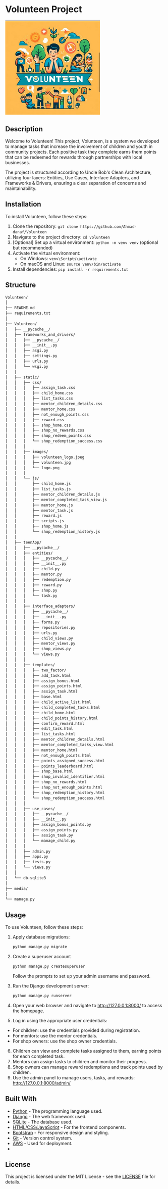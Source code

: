 # Volunteen Project
<img src="Volunteen/Volunteen/static/images/logo.png" alt="Volunteen Logo" width="300"/>

## Description
Welcome to Volunteen! This project, Volunteen, is a system we developed to manage tasks that increase the involvement of children and youth in community projects. Each positive task they complete earns them points that can be redeemed for rewards through partnerships with local businesses.

The project is structured according to Uncle Bob's Clean Architecture, utilizing four layers: Entities, Use Cases, Interface Adapters, and Frameworks & Drivers, ensuring a clear separation of concerns and maintainability.

## Installation
To install Volunteen, follow these steps:

1. Clone the repository: `git clone https://github.com/Ahmad-danaf/Volunteen`
2. Navigate to the project directory: `cd volunteen`
3. [Optional] Set up a virtual environment: `python -m venv venv` (optional but recommended)
4. Activate the virtual environment:
   - On Windows: `venv\Scripts\activate`
   - On macOS and Linux: `source venv/bin/activate`
5. Install dependencies: `pip install -r requirements.txt`
   
## Structure
   ```bash
Volunteen/
│
├── README.md
├── requirements.txt
│
├── Volunteen/
│   ├── __pycache__/
│   ├── frameworks_and_drivers/
│   │   ├── __pycache__/
│   │   ├── __init__.py
│   │   ├── asgi.py
│   │   ├── settings.py
│   │   ├── urls.py
│   │   └── wsgi.py
│   │
│   ├── static/
│   │   ├── css/
│   │   │   ├── assign_task.css
│   │   │   ├── child_home.css
│   │   │   ├── list_tasks.css
│   │   │   ├── mentor_children_details.css
│   │   │   ├── mentor_home.css
│   │   │   ├── not_enough_points.css
│   │   │   ├── reward.css
│   │   │   ├── shop_home.css
│   │   │   ├── shop_no_rewards.css
│   │   │   ├── shop_redeem_points.css
│   │   │   └── shop_redemption_success.css
│   │   │
│   │   ├── images/
│   │   │   ├── volunteen_logo.jpeg
│   │   │   ├── volunteen.jpg
│   │   │   └── logo.png
│   │   │
│   │   └── js/
│   │       ├── child_home.js
│   │       ├── list_tasks.js
│   │       ├── mentor_children_details.js
│   │       ├── mentor_completed_task_view.js
│   │       ├── mentor_home.js
│   │       ├── mentor_task.js
│   │       ├── reward.js
│   │       ├── scripts.js
│   │       ├── shop_home.js
│   │       └── shop_redemption_history.js
│   │
│   ├── teenApp/
│   │   ├── __pycache__/
│   │   ├── entities/
│   │   │   ├── __pycache__/
│   │   │   ├── __init__.py
│   │   │   ├── child.py
│   │   │   ├── mentor.py
│   │   │   ├── redemption.py
│   │   │   ├── reward.py
│   │   │   ├── shop.py
│   │   │   └── task.py
│   │   │
│   │   ├── interface_adapters/
│   │   │   ├── __pycache__/
│   │   │   ├── __init__.py
│   │   │   ├── forms.py
│   │   │   ├── repositories.py
│   │   │   ├── urls.py
│   │   │   ├── child_views.py
│   │   │   ├── mentor_views.py
│   │   │   ├── shop_views.py
│   │   │   └── views.py
│   │   │
│   │   ├── templates/
│   │   │   ├── two_factor/
│   │   │   ├── add_task.html
│   │   │   ├── assign_bonus.html
│   │   │   ├── assign_points.html
│   │   │   ├── assign_task.html
│   │   │   ├── base.html
│   │   │   ├── child_active_list.html
│   │   │   ├── child_completed_tasks.html
│   │   │   ├── child_home.html
│   │   │   ├── child_points_history.html
│   │   │   ├── confirm_reward.html
│   │   │   ├── edit_task.html
│   │   │   ├── list_tasks.html
│   │   │   ├── mentor_children_details.html
│   │   │   ├── mentor_completed_tasks_view.html
│   │   │   ├── mentor_home.html
│   │   │   ├── not_enough_points.html
│   │   │   ├── points_assigned_success.html
│   │   │   ├── points_leaderboard.html
│   │   │   ├── shop_base.html
│   │   │   ├── shop_invalid_identifier.html
│   │   │   ├── shop_no_rewards.html
│   │   │   ├── shop_not_enough_points.html
│   │   │   ├── shop_redemption_history.html
│   │   │   └── shop_redemption_success.html
│   │   │
│   │   ├── use_cases/
│   │   │   ├── __pycache__/
│   │   │   ├── __init__.py
│   │   │   ├── assign_bonus_points.py
│   │   │   ├── assign_points.py
│   │   │   ├── assign_task.py
│   │   │   └── manage_child.py
│   │   │
│   │   ├── admin.py
│   │   ├── apps.py
│   │   ├── tests.py
│   │   └── views.py
│   │
│   └── db.sqlite3
│
├── media/
│
└── manage.py

```

## Usage
To use Volunteen, follow these steps:

1. Apply database migrations:
   ```bash
   python manage.py migrate
   
2. Create a superuser account
   ```bash
   python manage.py createsuperuser
   ```
   Follow the prompts to set up your admin username and password.

3. Run the Django development server:
   ```bash
   python manage.py runserver
4. Open your web browser and navigate to http://127.0.0.1:8000/ to access the homepage.
5. Log in using the appropriate user credentials:
 - For children: use the credentials provided during registration.
 - For mentors: use the mentor credentials.
 - For shop owners: use the shop owner credentials.
6. Children can view and complete tasks assigned to them, earning points for each completed task.
7. Mentors can assign tasks to children and monitor their progress.
8. Shop owners can manage reward redemptions and track points used by children.
9. Use the admin panel to manage users, tasks, and rewards: http://127.0.0.1:8000/admin/


## Built With
- [Python](https://www.python.org/) - The programming language used.
- [Django](https://www.djangoproject.com/) - The web framework used.
- [SQLite](https://www.sqlite.org/index.html) - The database used.
- [HTML/CSS/JavaScript](https://developer.mozilla.org/en-US/docs/Learn/Getting_started_with_the_web/HTML_basics) - For the frontend components.
- [Bootstrap](https://getbootstrap.com/) - For responsive design and styling.
- [Git](https://git-scm.com/) - Version control system.
- [AWS](https://aws.amazon.com/) - Used for deployment.
- 
## License
This project is licensed under the MIT License - see the [LICENSE](LICENSE) file for details.

